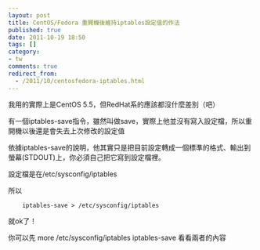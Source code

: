 ```yaml
---
layout: post
title: CentOS/Fedora 重開機後維持iptables設定值的作法
published: true
date: 2011-10-19 18:50
tags: []
category:
- tw
comments: true
redirect_from:
  - /2011/10/centosfedora-iptables.html
---
```



我用的實際上是CentOS 5.5，但RedHat系的應該都沒什麼差別（吧）

有一個iptables-save指令，雖然叫做save，實際上他並沒有寫入設定檔，所以重開機以後還是會失去上次修改的設定值

依據iptables-save的說明，他其實只是把目前設定轉成一個標準的格式、輸出到螢幕(STDOUT)上，你必須自己把它寫到設定檔裡。

設定檔是在/etc/sysconfig/iptables

所以

		iptables-save > /etc/sysconfig/iptables

就ok了！


你可以先
		more /etc/sysconfig/iptables
		iptables-save
		看看兩者的內容

